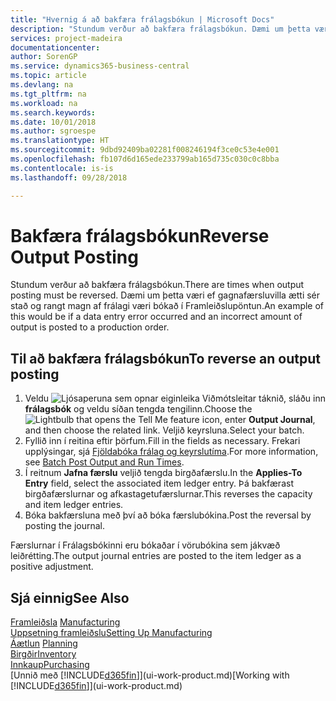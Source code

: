 ```yaml
---
title: "Hvernig á að bakfæra frálagsbókun | Microsoft Docs"
description: "Stundum verður að bakfæra frálagsbókun. Dæmi um þetta væri ef gagnafærsluvilla ætti sér stað og rangt magn af frálagi væri bókað í Framleiðslupöntun."
services: project-madeira
documentationcenter: 
author: SorenGP
ms.service: dynamics365-business-central
ms.topic: article
ms.devlang: na
ms.tgt_pltfrm: na
ms.workload: na
ms.search.keywords: 
ms.date: 10/01/2018
ms.author: sgroespe
ms.translationtype: HT
ms.sourcegitcommit: 9dbd92409ba02281f008246194f3ce0c53e4e001
ms.openlocfilehash: fb107d6d165ede233799ab165d735c030c0c8bba
ms.contentlocale: is-is
ms.lasthandoff: 09/28/2018

---
```

# <a name="reverse-output-posting"></a><span data-ttu-id="6e899-104">Bakfæra frálagsbókun</span><span class="sxs-lookup"><span data-stu-id="6e899-104">Reverse Output Posting</span></span>
<span data-ttu-id="6e899-105">Stundum verður að bakfæra frálagsbókun.</span><span class="sxs-lookup"><span data-stu-id="6e899-105">There are times when output posting must be reversed.</span></span> <span data-ttu-id="6e899-106">Dæmi um þetta væri ef gagnafærsluvilla ætti sér stað og rangt magn af frálagi væri bókað í Framleiðslupöntun.</span><span class="sxs-lookup"><span data-stu-id="6e899-106">An example of this would be if a data entry error occurred and an incorrect amount of output is posted to a production order.</span></span>  

## <a name="to-reverse-an-output-posting"></a><span data-ttu-id="6e899-107">Til að bakfæra frálagsbókun</span><span class="sxs-lookup"><span data-stu-id="6e899-107">To reverse an output posting</span></span>  
1.  <span data-ttu-id="6e899-108">Veldu ![Ljósaperuna sem opnar eiginleika Viðmótsleitar](media/ui-search/search_small.png "Segðu mér hvað þú vilt gera") táknið, sláðu inn **frálagsbók** og veldu síðan tengda tengilinn.</span><span class="sxs-lookup"><span data-stu-id="6e899-108">Choose the ![Lightbulb that opens the Tell Me feature](media/ui-search/search_small.png "Tell me what you want to do") icon, enter **Output Journal**, and then choose the related link.</span></span> <span data-ttu-id="6e899-109">Veljið keyrsluna.</span><span class="sxs-lookup"><span data-stu-id="6e899-109">Select your batch.</span></span>  
2. <span data-ttu-id="6e899-110">Fyllið inn í reitina eftir þörfum.</span><span class="sxs-lookup"><span data-stu-id="6e899-110">Fill in the fields as necessary.</span></span> <span data-ttu-id="6e899-111">Frekari upplýsingar, sjá [Fjöldabóka frálag og keyrslutíma](production-how-to-post-output-quantity.md).</span><span class="sxs-lookup"><span data-stu-id="6e899-111">For more information, see [Batch Post Output and Run Times](production-how-to-post-output-quantity.md).</span></span>
3.  <span data-ttu-id="6e899-112">Í reitnum **Jafna færslu** veljið tengda birgðafærslu.</span><span class="sxs-lookup"><span data-stu-id="6e899-112">In the **Applies-To Entry** field, select the associated item ledger entry.</span></span> <span data-ttu-id="6e899-113">Þá bakfærast birgðafærslurnar og afkastagetufærslurnar.</span><span class="sxs-lookup"><span data-stu-id="6e899-113">This reverses the capacity and item ledger entries.</span></span>  
4. <span data-ttu-id="6e899-114">Bóka bakfærsluna með því að bóka færslubókina.</span><span class="sxs-lookup"><span data-stu-id="6e899-114">Post the reversal by posting the journal.</span></span>  

<span data-ttu-id="6e899-115">Færslurnar í Frálagsbókinni eru bókaðar í vörubókina sem jákvæð leiðrétting.</span><span class="sxs-lookup"><span data-stu-id="6e899-115">The output journal entries are posted to the item ledger as a positive adjustment.</span></span>  

## <a name="see-also"></a><span data-ttu-id="6e899-116">Sjá einnig</span><span class="sxs-lookup"><span data-stu-id="6e899-116">See Also</span></span>  
 <span data-ttu-id="6e899-117">[Framleiðsla](production-manage-manufacturing.md)  </span><span class="sxs-lookup"><span data-stu-id="6e899-117">[Manufacturing](production-manage-manufacturing.md)  </span></span>  
 [<span data-ttu-id="6e899-118">Uppsetning framleiðslu</span><span class="sxs-lookup"><span data-stu-id="6e899-118">Setting Up Manufacturing</span></span>](production-configure-production-processes.md)  
 <span data-ttu-id="6e899-119">[Áætlun](production-planning.md)    </span><span class="sxs-lookup"><span data-stu-id="6e899-119">[Planning](production-planning.md)    </span></span>  
 [<span data-ttu-id="6e899-120">Birgðir</span><span class="sxs-lookup"><span data-stu-id="6e899-120">Inventory</span></span>](inventory-manage-inventory.md)  
 [<span data-ttu-id="6e899-121">Innkaup</span><span class="sxs-lookup"><span data-stu-id="6e899-121">Purchasing</span></span>](purchasing-manage-purchasing.md)  
 <span data-ttu-id="6e899-122">[Unnið með [!INCLUDE[d365fin](includes/d365fin_md.md)]](ui-work-product.md)</span><span class="sxs-lookup"><span data-stu-id="6e899-122">[Working with [!INCLUDE[d365fin](includes/d365fin_md.md)]](ui-work-product.md)</span></span>  

